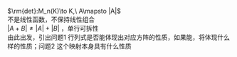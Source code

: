 $\rm{det}:M_n(K)\to K,\ A\mapsto |A|$  
不是线性函数，不保持线性组合  
$|A+B|\neq|A|+|B|$ ，单行可拆性  
由此出发，引出问题1 行列式是否能体现出对应方阵的性质，如果能，将体现什么样的性质；问题2 这个映射本身具有什么性质  
